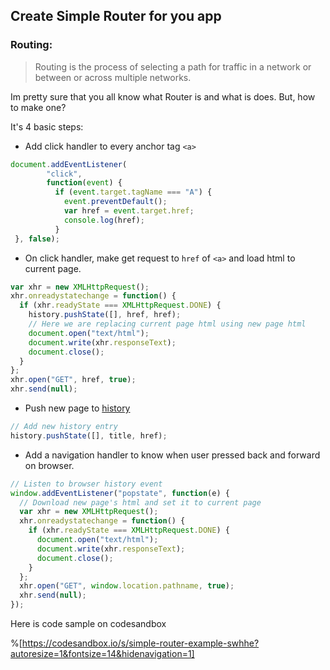 ## Create Simple Router for you app

### Routing:

> Routing is the process of selecting a path for traffic in a network or between or across multiple networks.

Im pretty sure that you all know what Router is and what is does. But, how to make one?

It's 4 basic steps:

- Add click handler to every anchor tag `<a>`
```javascript
document.addEventListener(
        "click",
        function(event) {
          if (event.target.tagName === "A") {
            event.preventDefault();
            var href = event.target.href;
            console.log(href);
          }
 }, false);
``` 

- On click handler, make get request to `href` of `<a>` and load html to current page.
```javascript
var xhr = new XMLHttpRequest();
xhr.onreadystatechange = function() {
  if (xhr.readyState === XMLHttpRequest.DONE) {
    history.pushState([], href, href);
    // Here we are replacing current page html using new page html
    document.open("text/html");
    document.write(xhr.responseText);
    document.close();
  }
};
xhr.open("GET", href, true);
xhr.send(null);
``` 

- Push new page to [history](https://developer.mozilla.org/en-US/docs/Web/API/Window/history)
```javascript
// Add new history entry
history.pushState([], title, href);
``` 
- Add a navigation handler to know when user pressed back and forward on browser.
```javascript
// Listen to browser history event
window.addEventListener("popstate", function(e) {
  // Download new page's html and set it to current page 
  var xhr = new XMLHttpRequest();
  xhr.onreadystatechange = function() {
    if (xhr.readyState === XMLHttpRequest.DONE) {
      document.open("text/html");
      document.write(xhr.responseText);
      document.close();
    }
  };
  xhr.open("GET", window.location.pathname, true);
  xhr.send(null);
});
``` 


Here is code sample on codesandbox

%[https://codesandbox.io/s/simple-router-example-swhhe?autoresize=1&fontsize=14&hidenavigation=1]
